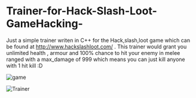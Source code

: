 # Trainer-for-Hack-Slash-Loot-GameHacking-

Just a simple trainer writen in C++ for the Hack,slash,loot game which can be found at http://www.hackslashloot.com/ . 
This trainer would grant you unlimited health , armour  and 100% chance to hit your enemy in melee ranged with a max_damage of 999 which means you can just kill anyone with 1 hit kill :D 


![game](https://image.ibb.co/fYUBuQ/image.png)

![Trainer](https://preview.ibb.co/eoK0ok/image.png)
